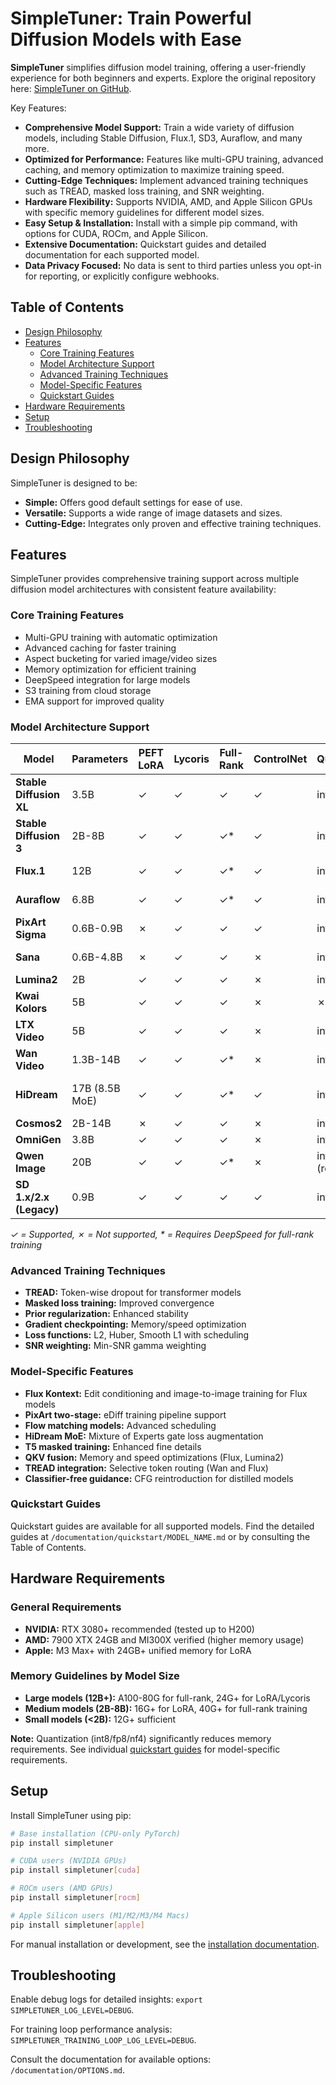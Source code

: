 # SimpleTuner: Train Powerful Diffusion Models with Ease

**SimpleTuner** simplifies diffusion model training, offering a user-friendly experience for both beginners and experts. Explore the original repository here: [SimpleTuner on GitHub](https://github.com/bghira/SimpleTuner).

Key Features:

*   **Comprehensive Model Support:** Train a wide variety of diffusion models, including Stable Diffusion, Flux.1, SD3, Auraflow, and many more.
*   **Optimized for Performance:** Features like multi-GPU training, advanced caching, and memory optimization to maximize training speed.
*   **Cutting-Edge Techniques:** Implement advanced training techniques such as TREAD, masked loss training, and SNR weighting.
*   **Hardware Flexibility:** Supports NVIDIA, AMD, and Apple Silicon GPUs with specific memory guidelines for different model sizes.
*   **Easy Setup & Installation:** Install with a simple pip command, with options for CUDA, ROCm, and Apple Silicon.
*   **Extensive Documentation:** Quickstart guides and detailed documentation for each supported model.
*   **Data Privacy Focused:** No data is sent to third parties unless you opt-in for reporting, or explicitly configure webhooks.

## Table of Contents

*   [Design Philosophy](#design-philosophy)
*   [Features](#features)
    *   [Core Training Features](#core-training-features)
    *   [Model Architecture Support](#model-architecture-support)
    *   [Advanced Training Techniques](#advanced-training-techniques)
    *   [Model-Specific Features](#model-specific-features)
    *   [Quickstart Guides](#quickstart-guides)
*   [Hardware Requirements](#hardware-requirements)
*   [Setup](#setup)
*   [Troubleshooting](#troubleshooting)

## Design Philosophy

SimpleTuner is designed to be:

*   **Simple:** Offers good default settings for ease of use.
*   **Versatile:** Supports a wide range of image datasets and sizes.
*   **Cutting-Edge:** Integrates only proven and effective training techniques.

## Features

SimpleTuner provides comprehensive training support across multiple diffusion model architectures with consistent feature availability:

### Core Training Features

*   Multi-GPU training with automatic optimization
*   Advanced caching for faster training
*   Aspect bucketing for varied image/video sizes
*   Memory optimization for efficient training
*   DeepSpeed integration for large models
*   S3 training from cloud storage
*   EMA support for improved quality

### Model Architecture Support

| Model                   | Parameters | PEFT LoRA | Lycoris | Full-Rank | ControlNet | Quantization | Flow Matching | Text Encoders |
| ----------------------- | ---------- | --------- | -------- | ----------- | ---------- | ------------ | ------------- | ------------- |
| **Stable Diffusion XL** | 3.5B       | ✓         | ✓        | ✓           | ✓          | int8/nf4     | ✗             | CLIP-L/G      |
| **Stable Diffusion 3**  | 2B-8B      | ✓         | ✓        | ✓*          | ✓          | int8/fp8/nf4 | ✓             | CLIP-L/G + T5-XXL |
| **Flux.1**               | 12B        | ✓         | ✓        | ✓*          | ✓          | int8/fp8/nf4 | ✓             | CLIP-L + T5-XXL |
| **Auraflow**             | 6.8B       | ✓         | ✓        | ✓*          | ✓          | int8/fp8/nf4 | ✓             | UMT5-XXL      |
| **PixArt Sigma**        | 0.6B-0.9B  | ✗         | ✓        | ✓           | ✓          | int8         | ✗             | T5-XXL        |
| **Sana**                 | 0.6B-4.8B  | ✗         | ✓        | ✓           | ✗          | int8         | ✓             | Gemma2-2B     |
| **Lumina2**              | 2B         | ✓         | ✓        | ✓           | ✗          | int8         | ✓             | Gemma2        |
| **Kwai Kolors**          | 5B         | ✓         | ✓        | ✓           | ✗          | ✗            | ✗             | ChatGLM-6B    |
| **LTX Video**            | 5B         | ✓         | ✓        | ✓           | ✗          | int8/fp8     | ✓             | T5-XXL        |
| **Wan Video**            | 1.3B-14B   | ✓         | ✓        | ✓*          | ✗          | int8         | ✓             | UMT5          |
| **HiDream**              | 17B (8.5B MoE) | ✓         | ✓        | ✓*          | ✓          | int8/fp8/nf4 | ✓             | CLIP-L + T5-XXL + Llama |
| **Cosmos2**              | 2B-14B     | ✗         | ✓        | ✓           | ✗          | int8         | ✓             | T5-XXL        |
| **OmniGen**              | 3.8B       | ✓         | ✓        | ✓           | ✗          | int8/fp8     | ✓             | T5-XXL        |
| **Qwen Image**           | 20B        | ✓         | ✓        | ✓*          | ✗          | int8/nf4 (req.) | ✓             | T5-XXL        |
| **SD 1.x/2.x (Legacy)**   | 0.9B       | ✓         | ✓        | ✓           | ✓          | int8/nf4     | ✗             | CLIP-L        |

*✓ = Supported, ✗ = Not supported, * = Requires DeepSpeed for full-rank training*

### Advanced Training Techniques

*   **TREAD:** Token-wise dropout for transformer models
*   **Masked loss training:** Improved convergence
*   **Prior regularization:** Enhanced stability
*   **Gradient checkpointing:** Memory/speed optimization
*   **Loss functions:** L2, Huber, Smooth L1 with scheduling
*   **SNR weighting:** Min-SNR gamma weighting

### Model-Specific Features

*   **Flux Kontext:** Edit conditioning and image-to-image training for Flux models
*   **PixArt two-stage:** eDiff training pipeline support
*   **Flow matching models:** Advanced scheduling
*   **HiDream MoE:** Mixture of Experts gate loss augmentation
*   **T5 masked training:** Enhanced fine details
*   **QKV fusion:** Memory and speed optimizations (Flux, Lumina2)
*   **TREAD integration:** Selective token routing (Wan and Flux)
*   **Classifier-free guidance:** CFG reintroduction for distilled models

### Quickstart Guides

Quickstart guides are available for all supported models.  Find the detailed guides at `/documentation/quickstart/MODEL_NAME.md` or by consulting the Table of Contents.

## Hardware Requirements

### General Requirements

*   **NVIDIA:** RTX 3080+ recommended (tested up to H200)
*   **AMD:** 7900 XTX 24GB and MI300X verified (higher memory usage)
*   **Apple:** M3 Max+ with 24GB+ unified memory for LoRA

### Memory Guidelines by Model Size

*   **Large models (12B+):** A100-80G for full-rank, 24G+ for LoRA/Lycoris
*   **Medium models (2B-8B):** 16G+ for LoRA, 40G+ for full-rank training
*   **Small models (<2B):** 12G+ sufficient

**Note:** Quantization (int8/fp8/nf4) significantly reduces memory requirements. See individual [quickstart guides](#quickstart-guides) for model-specific requirements.

## Setup

Install SimpleTuner using pip:

```bash
# Base installation (CPU-only PyTorch)
pip install simpletuner

# CUDA users (NVIDIA GPUs)
pip install simpletuner[cuda]

# ROCm users (AMD GPUs)
pip install simpletuner[rocm]

# Apple Silicon users (M1/M2/M3/M4 Macs)
pip install simpletuner[apple]
```

For manual installation or development, see the [installation documentation](/documentation/INSTALL.md).

## Troubleshooting

Enable debug logs for detailed insights: `export SIMPLETUNER_LOG_LEVEL=DEBUG`.

For training loop performance analysis: `SIMPLETUNER_TRAINING_LOOP_LOG_LEVEL=DEBUG`.

Consult the documentation for available options: `/documentation/OPTIONS.md`.